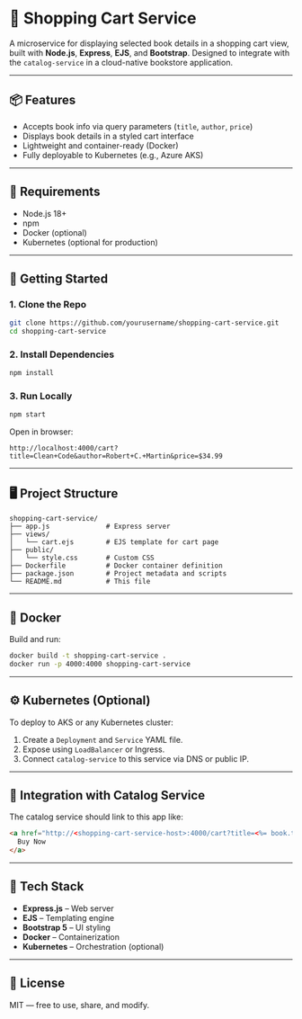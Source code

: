 # 🛒 Shopping Cart Service

A microservice for displaying selected book details in a shopping cart view, built with **Node.js**, **Express**, **EJS**, and **Bootstrap**. Designed to integrate with the `catalog-service` in a cloud-native bookstore application.

---

## 📦 Features

- Accepts book info via query parameters (`title`, `author`, `price`)
- Displays book details in a styled cart interface
- Lightweight and container-ready (Docker)
- Fully deployable to Kubernetes (e.g., Azure AKS)

---

## 🧾 Requirements

- Node.js 18+
- npm
- Docker (optional)
- Kubernetes (optional for production)

---

## 🚀 Getting Started

### 1. Clone the Repo

```bash
git clone https://github.com/yourusername/shopping-cart-service.git
cd shopping-cart-service
```

### 2. Install Dependencies

```bash
npm install
```

### 3. Run Locally

```bash
npm start
```

Open in browser:

```
http://localhost:4000/cart?title=Clean+Code&author=Robert+C.+Martin&price=$34.99
```

---

## 🖥️ Project Structure

```
shopping-cart-service/
├── app.js              # Express server
├── views/
│   └── cart.ejs        # EJS template for cart page
├── public/
│   └── style.css       # Custom CSS
├── Dockerfile          # Docker container definition
├── package.json        # Project metadata and scripts
└── README.md           # This file
```

---

## 🐳 Docker

Build and run:

```bash
docker build -t shopping-cart-service .
docker run -p 4000:4000 shopping-cart-service
```

---

## ⚙️ Kubernetes (Optional)

To deploy to AKS or any Kubernetes cluster:

1. Create a `Deployment` and `Service` YAML file.
2. Expose using `LoadBalancer` or Ingress.
3. Connect `catalog-service` to this service via DNS or public IP.

---

## 🔗 Integration with Catalog Service

The catalog service should link to this app like:

```html
<a href="http://<shopping-cart-service-host>:4000/cart?title=<%= book.title %>&author=<%= book.author %>&price=<%= book.price %>">
  Buy Now
</a>
```

---

## 🧠 Tech Stack

- **Express.js** – Web server
- **EJS** – Templating engine
- **Bootstrap 5** – UI styling
- **Docker** – Containerization
- **Kubernetes** – Orchestration (optional)

---

## 📄 License

MIT — free to use, share, and modify.